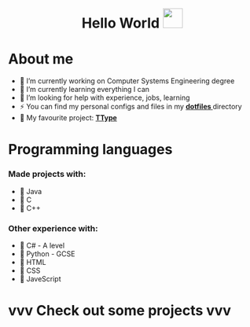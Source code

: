  <h1 align="center"> Hello World  <img src="https://github.com/JayantGoel001/JayantGoel001/blob/master/GIF/Hi.gif" width="40px" /> </h1>

<!--
**TobyTowler/TobyTowler** is a ✨ _special_ ✨ repository because its `README.md` (this file) appears on your GitHub profile.

Here are some ideas to get you started:

- 🔭 I’m currently working on ...
- 🌱 I’m currently learning ...
- 👯 I’m looking to collaborate on ...
- 🤔 I’m looking for help with ...
- 💬 Ask me about ...
- 📫 How to reach me: ...
- 😄 Pronouns: ...
- ⚡ Fun fact: ...
-->

# About me

- 🔭 I’m currently working on Computer Systems Engineering degree
- 🌱 I’m currently learning everything I can
- 🤔 I’m looking for help with experience, jobs, learning
- ⚡ You can find my personal configs and files in my **[ dotfiles ](https://github.com/TobyTowler/dotfiles)** directory
- 💬 My favourite project:  **[TType](https://github.com/TobyTowler/TTypeRestructured)**

# Programming languages
### Made projects with:
- 🦞 Java
- 🦞 C
- 🦞 C++

### Other experience with:
- 🦞 C# - A level
- 🦞 Python - GCSE
- 🦞 HTML
- 🦞 CSS
- 🦞 JaveScript

# vvv Check out some projects vvv
